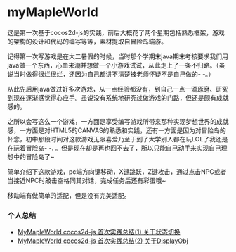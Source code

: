 # myMapleWorld
这是第一次基于cocos2d-js的实践，前后大概花了两个星期包括熟悉框架，游戏的架构的设计和代码的编写等等，素材提取自冒险岛端游。

记得第一次写游戏是在大二暑假的时候，当时那个学期末java期末考核要求我们用java做一个东西，心血来潮并想做一个小游戏试试，从此走上了一条不归路。（虽说当时做得很烂很烂，还因为自己都讲不清楚被老师怀疑不是自己做的- -。）

从此先后用java做过好多次游戏，从一点经验都没有，到自己一点一滴琢磨、研究到现在逐渐感觉得心应手。虽说没有系统地研究过做游戏的门路，但还是颇有成就感的。

之所以会写这么一个游戏，一方面是享受编写游戏所带来那种实现梦想世界的成就感，一方面是对HTML5的CANVAS的熟悉和实践，还有一方面是因为对冒险岛的怀念，初中那段时间对这款游戏无限喜爱乃至于到了大学别人都在玩LOL了我还是在玩着冒险岛- -. 。但是现在却是再也回不去了，所以只能自己动手来实现自己理想中的冒险岛了~

简单介绍下这款游戏，pc端方向键移动，X键跳跃，Z键攻击，通过点击NPC或者当接近NPC时敲击空格同其对话，完成任务后还有彩蛋哦~

移动端有做简单的适配，但是没有完美适配。

### 个人总结

* [MyMapleWorld cocos2d-js 首次实践总结(1) 关于状态切换](https://github.com/LouieXie/blog/issues/2)
* [MyMapleWorld cocos2d-js 首次实践总结(2) 关于DisplayObj](https://github.com/LouieXie/blog/issues/3)
